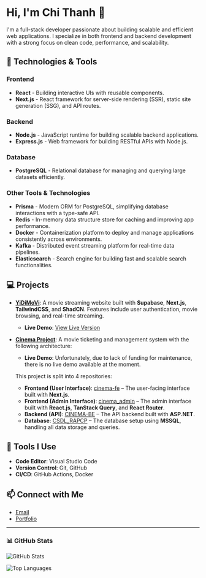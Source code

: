 # Hi, I'm Chi Thanh 👋

I'm a full-stack developer passionate about building scalable and efficient web applications. I specialize in both frontend and backend development with a strong focus on clean code, performance, and scalability.

## 🚀 Technologies & Tools

### Frontend
- **React** - Building interactive UIs with reusable components.
- **Next.js** - React framework for server-side rendering (SSR), static site generation (SSG), and API routes.

### Backend
- **Node.js** - JavaScript runtime for building scalable backend applications.
- **Express.js** - Web framework for building RESTful APIs with Node.js.

### Database
- **PostgreSQL** - Relational database for managing and querying large datasets efficiently.

### Other Tools & Technologies
- **Prisma** - Modern ORM for PostgreSQL, simplifying database interactions with a type-safe API.
- **Redis** - In-memory data structure store for caching and improving app performance.
- **Docker** - Containerization platform to deploy and manage applications consistently across environments.
- **Kafka** - Distributed event streaming platform for real-time data pipelines.
- **Elasticsearch** - Search engine for building fast and scalable search functionalities.

## 💻 Projects

- [**YiDiMoVi**](https://github.com/chithanh1710/YiDiMoVi): A movie streaming website built with **Supabase**, **Next.js**, **TailwindCSS**, and **ShadCN**. Features include user authentication, movie browsing, and real-time streaming.
  - **Live Demo**: [View Live Version](https://www.yididev.online/)

- [**Cinema Project**](https://github.com/chithanh1710/#): A movie ticketing and management system with the following architecture:
  - **Live Demo**: Unfortunately, due to lack of funding for maintenance, there is no live demo available at the moment.
  
  This project is split into 4 repositories:
  - **Frontend (User Interface)**: [cinema-fe](https://github.com/chithanh1710/cinema-fe) – The user-facing interface built with **Next.js**.
  - **Frontend (Admin Interface)**: [cinema_admin](https://github.com/chithanh1710/cinema_admin) – The admin interface built with **React.js**, **TanStack Query**, and **React Router**.
  - **Backend (API)**: [CINEMA-BE](https://github.com/chithanh1710/CINEMA-BE) – The API backend built with **ASP.NET**.
  - **Database**: [CSDL_RAPCP](https://github.com/chithanh1710/CSDL_RAPCP) – The database setup using **MSSQL**, handling all data storage and queries.



## 🔧 Tools I Use
- **Code Editor**: Visual Studio Code
- **Version Control**: Git, GitHub
- **CI/CD**: GitHub Actions, Docker

## 📫 Connect with Me
- [Email](mailto:chithanh171004@gmail.com)
- [Portfolio](https://your-portfolio-link.com)

---

### 📊 GitHub Stats

![GitHub Stats](https://github-readme-stats.vercel.app/api?username=chithanh1710&show_icons=true&hide_title=true&count_private=true&hide=prs&theme=radical)

![Top Languages](https://github-readme-stats.vercel.app/api/top-langs/?username=chithanh1710&layout=compact&theme=radical)
